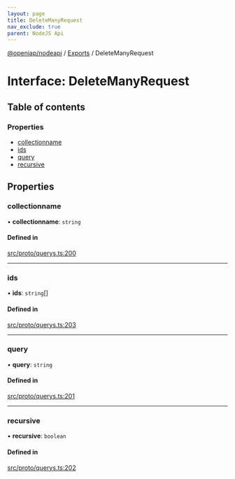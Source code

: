 ```yaml
---
layout: page
title: DeleteManyRequest
nav_exclude: true
parent: NodeJS Api
---
```

[@openiap/nodeapi](../README.html) / [Exports](../modules.html) / DeleteManyRequest

# Interface: DeleteManyRequest

## Table of contents

### Properties

- [collectionname](DeleteManyRequest.html#collectionname)
- [ids](DeleteManyRequest.html#ids)
- [query](DeleteManyRequest.html#query)
- [recursive](DeleteManyRequest.html#recursive)

## Properties

### collectionname

• **collectionname**: `string`

#### Defined in

[src/proto/querys.ts:200](https://github.com/openiap/nodeapi/blob/a6b5438/src/proto/querys.ts#L200)

___

### ids

• **ids**: `string`[]

#### Defined in

[src/proto/querys.ts:203](https://github.com/openiap/nodeapi/blob/a6b5438/src/proto/querys.ts#L203)

___

### query

• **query**: `string`

#### Defined in

[src/proto/querys.ts:201](https://github.com/openiap/nodeapi/blob/a6b5438/src/proto/querys.ts#L201)

___

### recursive

• **recursive**: `boolean`

#### Defined in

[src/proto/querys.ts:202](https://github.com/openiap/nodeapi/blob/a6b5438/src/proto/querys.ts#L202)
